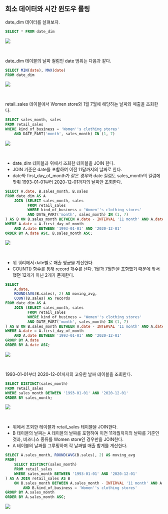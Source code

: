 ## 희소 데이터와 시간 윈도우 롤링
date_dim 데이터를 살펴보자.
```sql
SELECT * FROM date_dim
```
![](https://velog.velcdn.com/images/ddoddo/post/8b2f9e4e-b9f5-4542-ba4a-d944b44a669c/image.png)

<br>

date_dim 테이블의 날짜 컬럼인 date 범위는 다음과 같다.
```sql
SELECT MIN(date), MAX(date)
FROM date_dim
```
![](https://velog.velcdn.com/images/ddoddo/post/1a8fe1b4-4e6e-4fbd-9a2f-6c2615d4b18c/image.png)

<br>

retail_sales 테이블에서 Women store와 1월 7월에 해당하는 날짜와 매출을 조회한다.
```sql
SELECT sales_month, sales
FROM retail_sales
WHERE kind_of_business = 'Women''s clothing stores'
	AND DATE_PART('month', sales_month) IN (1, 7)
```
![](https://velog.velcdn.com/images/ddoddo/post/963fa4f2-b4de-49ed-9842-87184a251c26/image.png)

<br>

- date_dim 테이블과 위에서 조회한 테이블을 JOIN 한다.
- JOIN 기준은 date를 포함하여 이전 11달까지의 날짜로 한다.
- date와 first_day_of_month가 같은 경우와 date 컬럼도 sales_month의 컬럼에 맞춰 1993-01-01부터 2020-12-01까지의 날짜만 조회한다.
```sql
SELECT A.date, B.sales_month, B.sales
FROM date_dim AS A
	JOIN (SELECT sales_month, sales
		  FROM retail_sales
		  WHERE kind_of_business = 'Women''s clothing stores'
		  AND DATE_PART('month', sales_month) IN (1, 7)
) AS B ON B.sales_month BETWEEN A.date - INTERVAL '11 month' AND A.date
WHERE A.date = A.first_day_of_month
	AND A.date BETWEEN '1993-01-01' AND '2020-12-01'
ORDER BY A.date ASC, B.sales_month ASC;
```
![](https://velog.velcdn.com/images/ddoddo/post/687a5c4d-ba69-451d-89ee-6ab2d720c081/image.png)

<br>

- 위 쿼리에서 date별로 매출 평균을 계산한다.
- COUNT() 함수를 통해 record 개수를 센다.
1월과 7월만을 포함했기 때문에 앞서 했던 12개가 아닌 2개가 존재한다.
```sql
SELECT
	A.date,
	ROUND(AVG(B.sales), 2) AS moving_avg,
	COUNT(B.sales) AS records
FROM date_dim AS A
	JOIN (SELECT sales_month, sales
		  FROM retail_sales
		  WHERE kind_of_business = 'Women''s clothing stores'
		  AND DATE_PART('month', sales_month) IN (1, 7)
) AS B ON B.sales_month BETWEEN A.date - INTERVAL '11 month' AND A.date
WHERE A.date = A.first_day_of_month
	AND A.date BETWEEN '1993-01-01' AND '2020-12-01'
GROUP BY A.date
ORDER BY A.date ASC;
```
![](https://velog.velcdn.com/images/ddoddo/post/f00aa380-8263-4340-b470-41a2b833b6bd/image.png)

<br>

1993-01-01부터 2020-12-01까지의 고유한 날짜 테이블을 조회한다.
```sql
SELECT DISTINCT(sales_month) 
FROM retail_sales
WHERE sales_month BETWEEN '1993-01-01' AND '2020-12-01'
ORDER BY sales_month;
```
![](https://velog.velcdn.com/images/ddoddo/post/82d9fecb-8d53-4785-82e4-f7474bf16aa9/image.png)

<br>

- 위에서 조회한 테이블과 retail_sales 테이블을 JOIN한다.
- B 테이블의 날짜는 A 테이블의 날짜를 포함하여 이전 11개월까지의 날짜를 기준인 것과, 비즈니스 종류를 Women store인 경우만을 JOIN한다.
- A 테이블의 날짜를 그루핑하며 각 날짜별 매출 합계를 계산한다.
```sql
SELECT A.sales_month, ROUND(AVG(B.sales), 2) AS moving_avg
FROM(
	SELECT DISTINCT(sales_month) 
	FROM retail_sales
	WHERE sales_month BETWEEN '1993-01-01' AND '2020-12-01'
) AS A JOIN retail_sales AS B
	ON B.sales_month BETWEEN A.sales_month - INTERVAL '11 month' AND A.sales_month
		AND B.kind_of_business = 'Women''s clothing stores'
GROUP BY A.sales_month
ORDER BY A.sales_month ASC;
```
![](https://velog.velcdn.com/images/ddoddo/post/05035c49-f131-407a-a257-5cabfb897bbd/image.png)
